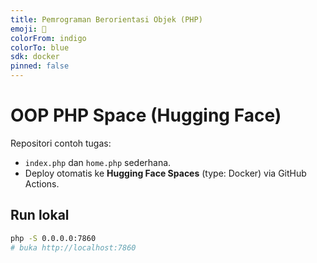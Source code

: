 ```yaml
---
title: Pemrograman Berorientasi Objek (PHP)
emoji: 🐘
colorFrom: indigo
colorTo: blue
sdk: docker
pinned: false
---
```


# OOP PHP Space (Hugging Face)

Repositori contoh tugas:
- `index.php` dan `home.php` sederhana.
- Deploy otomatis ke **Hugging Face Spaces** (type: Docker) via GitHub Actions.

## Run lokal
```bash
php -S 0.0.0.0:7860
# buka http://localhost:7860
